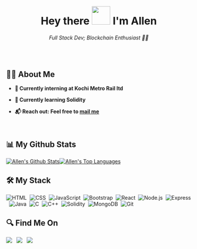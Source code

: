 <h1 align="center">Hey there <img src="https://raw.githubusercontent.com/MartinHeinz/MartinHeinz/master/wave.gif" height="50px"> I'm Allen</h1>
<h6 align="center">Full Stack Dev; Blockchain Enthusiast 👨‍💻</h6><br>

<!-- <a href="#"><img align="right" width="30%" height="auto" src="Assets/Gif.gif" height="30px"/></a> -->
## 🙋‍♂️ About Me

- **🔭 Currently interning at Kochi Metro Rail ltd**

- **🌱 Currently learning Solidity**

- **📬 Reach out: Feel free to <a href="mailto:allensaji04@gmail.com">mail me</a><br>**


<br/>

## 📊 My Github Stats

  <a href="https://github.com/Allen-Saji/github-readme-stats"><img alt="Allen's Github Stats" src="https://github-readme-stats.vercel.app/api?username=Allen-Saji&show_icons=true&count_private=true&theme=react&hide_border=true&bg_color=0D1117"/></a><a href="https://github.com/Allen-Saji/github-readme-stats"><img alt="Allen's Top Languages" src="https://github-readme-stats.vercel.app/api/top-langs/?username=Allen-Saji&langs_count=8&count_private=true&layout=compact&theme=react&hide_border=true&bg_color=0D1117" /></a>
  <br/>

## 🛠️ My Stack

![HTML](https://img.shields.io/badge/-HTML-05122A?style=flat&logo=HTML5)&nbsp;
![CSS](https://img.shields.io/badge/-CSS-05122A?style=flat&logo=CSS3&logoColor=1572B6)&nbsp;
![JavaScript](https://img.shields.io/badge/-JavaScript-05122A?style=flat&logo=javascript)&nbsp;
![Bootstrap](https://img.shields.io/badge/-Bootstrap-05122A?style=flat&logo=bootstrap&logoColor=563D7C)&nbsp;
![React](https://img.shields.io/badge/-React-05122A?style=flat&logo=react)&nbsp;
![Node.js](https://img.shields.io/badge/-Node.js-05122A?style=flat&logo=node.js)&nbsp;
![Express](https://img.shields.io/badge/-Express-05122A?style=flat&logo=express)&nbsp;
![Java](https://img.shields.io/badge/-Java-05122A?style=flat&logo=java)&nbsp;
![C](https://img.shields.io/badge/-C-05122A?style=flat&logo=C&logoColor=A8B9CC)&nbsp;
![C++](https://img.shields.io/badge/-C++-05122A?style=flat&logo=C%2B%2B&logoColor=00599C)&nbsp;
![Solidity](https://img.shields.io/badge/-Solidity-05122A?style=flat&logo=solidity)&nbsp;
![MongoDB](https://img.shields.io/badge/-MongoDB-05122A?style=flat&logo=mongodb)&nbsp;
![Git](https://img.shields.io/badge/-Git-05122A?style=flat&logo=git)&nbsp;


## 🔍 Find Me On

<p align="left">

<a href="https://www.linkedin.com/in/reenphygeorge/"><img src="https://img.shields.io/badge/-reenphygeorge-0077B5?style=flat&logo=Linkedin&logoColor=white"/></a>&nbsp;&nbsp;
<a href="https://twitter.com/reenphygeorge"><img src="https://img.shields.io/badge/-@reenphygeorge-1877F2?style=flat&logo=Twitter&logoColor=white"/></a>&nbsp;&nbsp;
<a href="https://instagram.com/reenphygeorge"><img src="https://img.shields.io/badge/-@reenphygeorge-E4405F?style=flat&logo=Instagram&logoColor=white"/></a>&nbsp;&nbsp;
</p>
